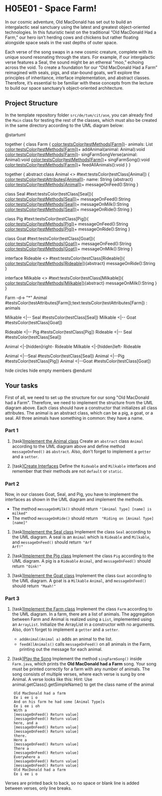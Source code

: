 # H05E01 - Space Farm! 

In our cosmic adventure, Old MacDonald has set out to build an intergalactic seal sanctuary using the latest and greatest object-oriented technologies. In this futuristic twist on the traditional “Old MacDonald Had a Farm,” our hero isn’t herding cows and chickens but rather floating alongside space seals in the vast depths of outer space.

Each verse of the song swaps in a new cosmic creature, complete with its unique sound resonating through the stars. For example, if our intergalactic verse features a Seal, the sound might be an ethereal "moo,” echoing across the void. To create a foundation for our “Old MacDonald Had a Farm” reimagined with seals, pigs, and star-bound goats, we’ll explore the principles of inheritance, interface implementation, and abstract classes. Therefore, it’s essential to be familiar with these concepts from the lecture to build our space sanctuary’s object-oriented architecture.

## Project Structure

In the template repository folder `src/de/tum/cit/ase`, you can already find the `Main` class for testing the rest of the classes, which must also be created in the same directory according to the UML diagram below:


@startuml
 

together {
class Farm { 
<color:testsColor(testMethods[Farm])>- animals: List<Animal></color>
<color:testsColor(testMethods[Farm])>+ addAnimal(animal: Animal):void</color>
<color:testsColor(testMethods[Farm])>- singFarmSongVerse(animal: Animal):void</color>
<color:testsColor(testMethods[Farm])>+ singFarmSong():void</color>
<color:testsColor(testMethods[Farm])>+ feedAllAnimals():void</color>
}
}

together {
abstract class Animal <<abstract>> #text:testsColor(testClass[Animal]) {
<color:testsColor(testAttributes[Animal])>- name: String</color>
{abstract} <color:testsColor(testMethods[Animal])>+ messageOnFeed():String</color>
}

class Seal #text:testsColor(testClass[Seal]){
<color:testsColor(testMethods[Seal])>+ messageOnFeed():String</color>
<color:testsColor(testMethods[Seal])>+ messageOnMilk():String</color>
<color:testsColor(testMethods[Seal])>+ messageOnRide():String</color>
}

class Pig #text:testsColor(testClass[Pig]){
<color:testsColor(testMethods[Pig])>+ messageOnFeed():String</color>
<color:testsColor(testMethods[Pig])>+ messageOnRide():String</color>
}

class Goat #text:testsColor(testClass[Goat]){
<color:testsColor(testMethods[Goat])>+ messageOnFeed():String</color>
<color:testsColor(testMethods[Goat])>+ messageOnMilk():String</color>
}

interface Rideable <<interface>> #text:testsColor(testClass[Rideable]){
<color:testsColor(testMethods[Rideable])>{abstract} messageOnRide():String</color>
}

interface Milkable <<interface>> #text:testsColor(testClass[Milkable]){
<color:testsColor(testMethods[Milkable])>{abstract} messageOnMilk():String</color>
}
 }

Farm -d-> "*" Animal #testsColor(testAttributes[Farm]);text:testsColor(testAttributes[Farm]) : animals

Milkable <|-- Seal #testsColor(testClass[Seal])
Milkable <|-- Goat #testsColor(testClass[Goat])


Rideable <|-- Pig #testsColor(testClass[Pig])
Rideable <|-- Seal #testsColor(testClass[Seal])

Animal <|-[hidden]right- Rideable
Milkable <|-[hidden]left- Rideable

Animal <|--Seal #testsColor(testClass[Seal])
Animal <|--Pig #testsColor(testClass[Pig])
Animal <|--Goat #testsColor(testClass[Goat]) 
 

hide circles
hide empty members
@enduml


## Your tasks

First of all, we need to set up the structure for our song "Old MacDonald had a Farm". Therefore, we need to implement the structure from the UML diagram above. Each class should have a constructor that initializes all class attributes. The animal is an abstract class, which can be a pig, a goat, or a seal. All three animals have something in common: they have a name.

### Part 1

1. [task][Implement the Animal class](testClass[Animal],testAttributes[Animal],testMethods[Animal],testConstructors[Animal])
    Create an `abstract` class `Animal` according to the UML diagram above and define method `messageOnFeed()` as `abstract`. Also, don't forget to implement a `getter` and a `setter`.

2. [task][Create Interfaces](testClass[Rideable],testClass[Milkable],testMethods[Milkable],testMethods[Rideable]) 
    Define the `Rideable` and `Milkable` interfaces and remember that their methods are not `default` or `static`.
    
### Part 2

Now, in our classes Goat, Seal, and Pig, you have to implement the interfaces as shown in the UML diagram and implement the methods.
- The method `messageOnMilk()` should return <code class="string">"[Animal Type] [name] is milked"</code>
- The method `messageOnRide()` should return <code class= "string"> "Riding on [Animal Type] [name]" </code>

1. [task][Implement the Seal class](testClass[Seal],testConstructors[Seal],testMethods[Seal],feedSealTest(),milkSealTest(),rideSealTest())
    Implement the class `Seal` according to the UML diagram. A seal is an `Animal` which is `Rideable` and `Milkable`, and `messageOnFeed()` should return <code class="string">"Arf Arf!"</code>

2. [task][Implement the Pig class](testClass[Pig],testConstructors[Pig],testMethods[Pig],feedPigTest(),ridePigTest())
    Implement the class `Pig` according to the UML diagram. A pig is a `Rideable` `Animal`, and `messageOnFeed()` should return <code class="string">"Oink!"</code>

3. [task][Implement the Goat class](testClass[Goat],testConstructors[Goat],testMethods[Goat],feedGoatTest(),milkGoatTest())
    Implement the class `Goat` according to the UML diagram. A goat is a `Milkable` `Animal`, and `messageOnFeed()` should return <code class="string">"Maah!"</code>

### Part 3

1. [task][Implement the Farm class](testMethods[Farm],testAttributes[Farm],farmConstructs(),getAnimalsTest())
    Implement the class `Farm` according to the UML diagram. In a farm, there are a list of animals. The aggregation between Farm and Animal is realized using a `List`, implemented using an `ArrayList`. Initialize the ArrayList in a constructor with no arguments. Also, don't forget to implement a `getter` and a `setter`.
    - `addAnimal(Animal a)` adds an animal to the list. 
    - `feedAllAnimals()` calls `messageOnFeed()` on all animals in the Farm, printing out the message for each animal.

2. [task][Play the Song](testMethods[Farm],executeSongMethod(IOTester)) 
    Implement the method `singFarmSong()` inside `Farm.java`, which prints the **Old MacDonald had a Farm** song. Your song must be printed correctly for a farm with any number of animals. The song consists of multiple verses, where each verse is sung by one Animal. A verse looks like this:
    Hint: Use animal.getClass().getSimpleName() to get the class name of the animal 

```
    Old MacDonald had a farm
    Ee i ee i o
    And on his farm he had some [Animal Type]s
    Ee i ee i oh
    With a 
    [messageOnFeed() Return value]
    [messageOnFeed() Return value]
    here, and a 
    [messageOnFeed() Return value]
    [messageOnFeed() Return value]
    there.
    Here a 
    [messageOnFeed() Return value]
    There a 
    [messageOnFeed() Return value]
    Everywhere a 
    [messageOnFeed() Return value]
    [messageOnFeed() Return value]
    Old MacDonald had a farm
    Ee i ee i o
```

Verses are printed back to back, so no space or blank line is added between verses, only line breaks.

<style>
code.string {
    background-color: rgba(var(--bs-body-color-rgb), 0.10);;
    border: 2px;
    border-radius: 3px;
    padding: 2px;
}  
#plantUml-11 {
  display: flex;
  justify-content: center;  
  align-items: center;  
}

#plantUml-11 svg[width="1444px"][height="280px"][viewBox="0 0 1444 280"] { 
  transform-origin: center;  
}


</style>